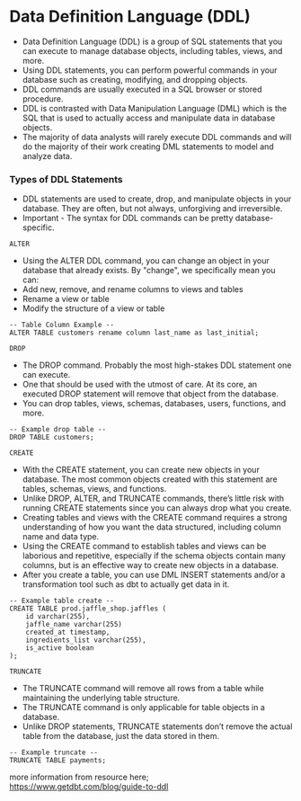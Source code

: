# Data Definition Language (DDL) 
- Data Definition Language (DDL) is a group of SQL statements that you can execute to manage database objects, including tables, views, and more. 
- Using DDL statements, you can perform powerful commands in your database such as creating, modifying, and dropping objects. 
- DDL commands are usually executed in a SQL browser or stored procedure.
- DDL is contrasted with Data Manipulation Language (DML) which is the SQL that is used to actually access and manipulate data in database objects.
- The majority of data analysts will rarely execute DDL commands and will do the majority of their work creating DML statements to model and analyze data.
### Types of DDL Statements
- DDL statements are used to create, drop, and manipulate objects in your database. They are often, but not always, unforgiving and irreversible.
- Important - The syntax for DDL commands can be pretty database-specific.

`ALTER`  
- Using the ALTER DDL command, you can change an object in your database that already exists. By "change", we specifically mean you can:
- Add new, remove, and rename columns to views and tables  
- Rename a view or table
- Modify the structure of a view or table

```
-- Table Column Example --
ALTER TABLE customers rename column last_name as last_initial;
```

`DROP`
- The DROP command. Probably the most high-stakes DDL statement one can execute. 
- One that should be used with the utmost of care. At its core, an executed DROP statement will remove that object from the database. 
- You can drop tables, views, schemas, databases, users, functions, and more.
```
-- Example drop table -- 
DROP TABLE customers;
```
`CREATE`
- With the CREATE statement, you can create new objects in your database. The most common objects created with this statement are tables, schemas, views, and functions. 
- Unlike DROP, ALTER, and TRUNCATE commands, there’s little risk with running CREATE statements since you can always drop what you create.
- Creating tables and views with the CREATE command requires a strong understanding of how you want the data structured, including column name and data type. 
- Using the CREATE command to establish tables and views can be laborious and repetitive, especially if the schema objects contain many columns, but is an effective way to create new objects in a database. 
- After you create a table, you can use DML INSERT statements and/or a transformation tool such as dbt to actually get data in it.
```
-- Example table create --
CREATE TABLE prod.jaffle_shop.jaffles (
	id varchar(255),
	jaffle_name varchar(255)
	created_at timestamp,
	ingredients_list varchar(255),
	is_active boolean
);
```
`TRUNCATE`  
- The TRUNCATE command will remove all rows from a table while maintaining the underlying table structure. 
- The TRUNCATE command is only applicable for table objects in a database. 
- Unlike DROP statements, TRUNCATE statements don’t remove the actual table from the database, just the data stored in them.
```
-- Example truncate --
TRUNCATE TABLE payments;
```

more information from resource here;  
https://www.getdbt.com/blog/guide-to-ddl